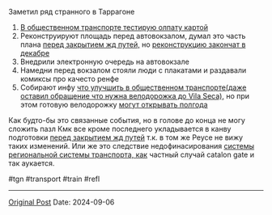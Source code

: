 Заметил ряд странного в Таррагоне
1. [В общественном транспорте тестирую олпату картой](2542.md)
2. Реконструируют площадь перед автовокзалом, думал это часть плана [перед закрытием жд путей,](2454.md) но [реконструкцию закончат в декабре](https://www.diaridetarragona.com/tarragona/obras-intercambiador-autobuses-battestini-tarragona-JP18244409)
3. Внедрили электронную очередь на автовокзале
4. Намедни перед вокзалом стояли люди с плакатами и раздавали комиксы про качесто ренфе
5. Собирают инфу [что улучшить в общественном транспорте(даже оставил обращение что нужна велодорожка до Vila Seca),](1826.md) но при этом готовую велодорожку [могут открывать полгода](2441.md)

Как будто-бы это связанные события, но в голове до конца не могу сложить пазл
Кмк все кроме последнего укладывается в канву подготовки [перед закрытием жд путей](2454.md) т.к. в том же Реусе не вижу таких изменений. Или же это следствие недофинасирования [системы региональной системы транспорта, как](2392.md) частный случай catalon gate и так аукается.

#tgn #transport #train #refl

---
[Original Post](https://t.me/lev2tarragona/2562)
Date: 2024-09-06
